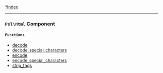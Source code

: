 <!--
    This markdown file was generated using `docs/documenter.php`.

    Any edits to it will likely be lost.
-->

[*index](./../README.md)

---

### `Psl\Html` Component

#### `Functions`

- [decode](./../../src/Psl/Html/decode.php#L23)
- [decode_special_characters](./../../src/Psl/Html/decode_special_characters.php#L18)
- [encode](./../../src/Psl/Html/encode.php#L27)
- [encode_special_characters](./../../src/Psl/Html/encode_special_characters.php#L29)
- [strip_tags](./../../src/Psl/Html/strip_tags.php#L16)


